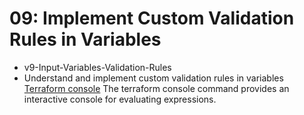 # 09: Implement Custom Validation Rules in Variables 
- v9-Input-Variables-Validation-Rules
- Understand and implement custom validation rules in variables
[Terraform console](https://www.terraform.io/docs/cli/commands/console.html) The terraform console command provides an interactive console for evaluating expressions.